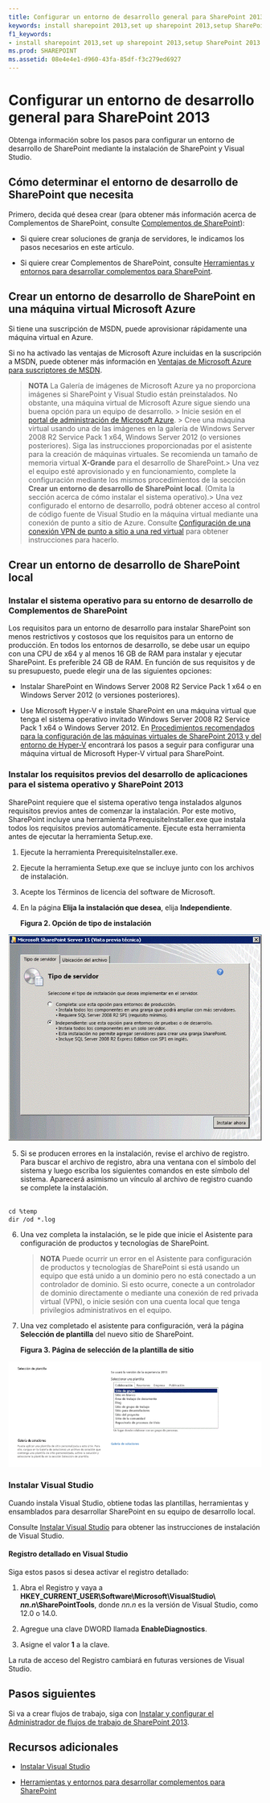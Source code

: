 ```yaml
---
title: Configurar un entorno de desarrollo general para SharePoint 2013
keywords: install sharepoint 2013,set up sharepoint 2013,setup SharePoint 2013
f1_keywords:
- install sharepoint 2013,set up sharepoint 2013,setup SharePoint 2013
ms.prod: SHAREPOINT
ms.assetid: 08e4e4e1-d960-43fa-85df-f3c279ed6927
---
```



# Configurar un entorno de desarrollo general para SharePoint 2013
Obtenga información sobre los pasos para configurar un entorno de desarrollo de SharePoint mediante la instalación de SharePoint y Visual Studio.
## Cómo determinar el entorno de desarrollo de SharePoint que necesita
<a name="SP15_bk_determinedevenv"> </a>

Primero, decida qué desea crear (para obtener más información acerca de Complementos de SharePoint, consulte  [Complementos de SharePoint](http://msdn.microsoft.com/library/cd1eda9e-8e54-4223-93a9-a6ea0d18df70%28Office.15%29.aspx)):
  
    
    

- Si quiere crear soluciones de granja de servidores, le indicamos los pasos necesarios en este artículo.
    
  
- Si quiere crear Complementos de SharePoint, consulte  [Herramientas y entornos para desarrollar complementos para SharePoint](http://msdn.microsoft.com/library/6906eb86-8270-4098-8106-1e8d0d3c212e%28Office.15%29.aspx).
    
  

## Crear un entorno de desarrollo de SharePoint en una máquina virtual Microsoft Azure
<a name="SP15_bk_devenvazure"> </a>

Si tiene una suscripción de MSDN, puede aprovisionar rápidamente una máquina virtual en Azure.
  
    
    
Si no ha activado las ventajas de Microsoft Azure incluidas en la suscripción a MSDN, puede obtener más información en  [Ventajas de Microsoft Azure para suscriptores de MSDN](http://azure.microsoft.com/es-es/pricing/member-offers/msdn-benefits/).
  
    
    

> **NOTA**
> La Galería de imágenes de Microsoft Azure ya no proporciona imágenes si SharePoint y Visual Studio están preinstalados. No obstante, una máquina virtual de Microsoft Azure sigue siendo una buena opción para un equipo de desarrollo. > Inicie sesión en el  [portal de administración de Microsoft Azure](https://manage.windowsazure.com). > Cree una máquina virtual usando una de las imágenes en la galería de Windows Server 2008 R2 Service Pack 1 x64, Windows Server 2012 (o versiones posteriores). Siga las instrucciones proporcionadas por el asistente para la creación de máquinas virtuales. Se recomienda un tamaño de memoria virtual **X-Grande** para el desarrollo de SharePoint.> Una vez el equipo esté aprovisionado y en funcionamiento, complete la configuración mediante los mismos procedimientos de la sección **Crear un entorno de desarrollo de SharePoint local**. (Omita la sección acerca de cómo instalar el sistema operativo).> Una vez configurado el entorno de desarrollo, podrá obtener acceso al control de código fuente de Visual Studio en la máquina virtual mediante una conexión de punto a sitio de Azure. Consulte  [Configuración de una conexión VPN de punto a sitio a una red virtual](https://azure.microsoft.com/es-es/documentation/articles/vpn-gateway-point-to-site-create/) para obtener instrucciones para hacerlo.
  
    
    


## Crear un entorno de desarrollo de SharePoint local
<a name="SP15_bk_devenvazure"> </a>


  
    
    

### Instalar el sistema operativo para su entorno de desarrollo de Complementos de SharePoint
<a name="SP15_bk_InstallOS"> </a>

Los requisitos para un entorno de desarrollo para instalar SharePoint son menos restrictivos y costosos que los requisitos para un entorno de producción. En todos los entornos de desarrollo, se debe usar un equipo con una CPU de x64 y al menos 16 GB de RAM para instalar y ejecutar SharePoint. Es preferible 24 GB de RAM. En función de sus requisitos y de su presupuesto, puede elegir una de las siguientes opciones:
  
    
    

- Instalar SharePoint en Windows Server 2008 R2 Service Pack 1 x64 o en Windows Server 2012 (o versiones posteriores).
    
  
- Use Microsoft Hyper-V e instale SharePoint en una máquina virtual que tenga el sistema operativo invitado Windows Server 2008 R2 Service Pack 1 x64 o Windows Server 2012. En  [Procedimientos recomendados para la configuración de las máquinas virtuales de SharePoint 2013 y del entorno de Hyper-V](http://technet.microsoft.com/es-es/library/ff621103%28v=office.15%29.aspx) encontrará los pasos a seguir para configurar una máquina virtual de Microsoft Hyper-V virtual para SharePoint.
    
  

### Instalar los requisitos previos del desarrollo de aplicaciones para el sistema operativo y SharePoint 2013
<a name="SP15_bk_prereqsOS"> </a>

SharePoint requiere que el sistema operativo tenga instalados algunos requisitos previos antes de comenzar la instalación. Por este motivo, SharePoint incluye una herramienta PrerequisiteInstaller.exe que instala todos los requisitos previos automáticamente. Ejecute esta herramienta antes de ejecutar la herramienta Setup.exe.
  
    
    

1. Ejecute la herramienta PrerequisiteInstaller.exe.
    
  
2. Ejecute la herramienta Setup.exe que se incluye junto con los archivos de instalación.
    
  
3. Acepte los Términos de licencia del software de Microsoft.
    
  
4. En la página **Elija la instalación que desea**, elija **Independiente**.
    
   **Figura 2. Opción de tipo de instalación**

  

![Tipo de servidor de instalación de SharePoint 2013](images/SP15_app_ServerType.gif)
  

  

  
5. Si se producen errores en la instalación, revise el archivo de registro. Para buscar el archivo de registro, abra una ventana con el símbolo del sistema y luego escriba los siguientes comandos en este símbolo del sistema. Aparecerá asimismo un vínculo al archivo de registro cuando se complete la instalación.
    
  ```
  
cd %temp
dir /od *.log
  ```

6. Una vez completa la instalación, se le pide que inicie el Asistente para configuración de productos y tecnologías de SharePoint.
    
    > **NOTA**
      > Puede ocurrir un error en el Asistente para configuración de productos y tecnologías de SharePoint si está usando un equipo que está unido a un dominio pero no está conectado a un controlador de dominio. Si esto ocurre, conecte a un controlador de dominio directamente o mediante una conexión de red privada virtual (VPN), o inicie sesión con una cuenta local que tenga privilegios administrativos en el equipo. 
7. Una vez completado el asistente para configuración, verá la página **Selección de plantilla** del nuevo sitio de SharePoint.
    
   **Figura 3. Página de selección de la plantilla de sitio**

  

![Plantillas de sitio de SharePoint 2013](images/SP15_app_ChooseSiteTemplates.gif)
  

  

  

### Instalar Visual Studio
<a name="SP15_bk_installVS"> </a>

Cuando instala Visual Studio, obtiene todas las plantillas, herramientas y ensamblados para desarrollar SharePoint en su equipo de desarrollo local.
  
    
    
Consulte  [Instalar Visual Studio](http://msdn.microsoft.com/es-es/library/e2h7fzkw.aspx) para obtener las instrucciones de instalación de Visual Studio.
  
    
    

#### Registro detallado en Visual Studio

Siga estos pasos si desea activar el registro detallado:
  
    
    

1. Abra el Registro y vaya a **HKEY_CURRENT_USER\\Software\\Microsoft\\VisualStudio\\ _nn.n_\\SharePointTools**, donde _nn.n_ es la versión de Visual Studio, como 12.0 o 14.0.
    
  
2. Agregue una clave DWORD llamada **EnableDiagnostics**.
    
  
3. Asigne el valor **1** a la clave.
    
  
La ruta de acceso del Registro cambiará en futuras versiones de Visual Studio.
  
    
    

## Pasos siguientes
<a name="SP15_bk_devenvazure"> </a>

Si va a crear flujos de trabajo, siga con  [Instalar y configurar el Administrador de flujos de trabajo de SharePoint 2013](set-up-and-configure-sharepoint-2013-workflow-manager.md).
  
    
    

## Recursos adicionales
<a name="SP15_bk_AddlResources"> </a>


-  [Instalar Visual Studio](http://msdn.microsoft.com/es-es/library/e2h7fzkw.aspx)
    
  
-  [Herramientas y entornos para desarrollar complementos para SharePoint](http://msdn.microsoft.com/library/6906eb86-8270-4098-8106-1e8d0d3c212e%28Office.15%29.aspx)
    
  

  
    
    

